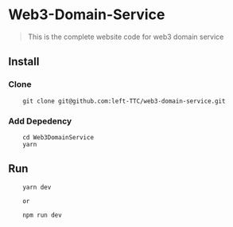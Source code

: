 
# Web3-Domain-Service  
> This is the complete website code for web3 domain service

## Install
### Clone
        git clone git@github.com:left-TTC/web3-domain-service.git
### Add Depedency
        cd Web3DomainService
        yarn

## Run
        yarn dev

        or

        npm run dev

        